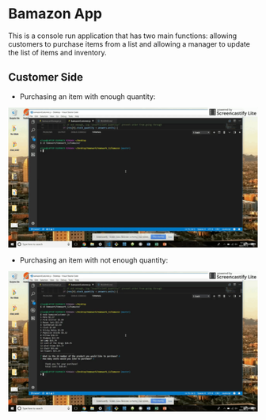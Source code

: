 # Bamazon App

This is a console run application that has two main functions: allowing customers to purchase items from a list and allowing a manager to update the list of items and inventory. 

## Customer Side

* Purchasing an item with enough quantity:

![bamazonCustomer1](/images/bamazonCustomer1.gif)

* Purchasing an item with not enough quantity:

![bamazonCustomer2](/images/bamazonCustomer2.gif)